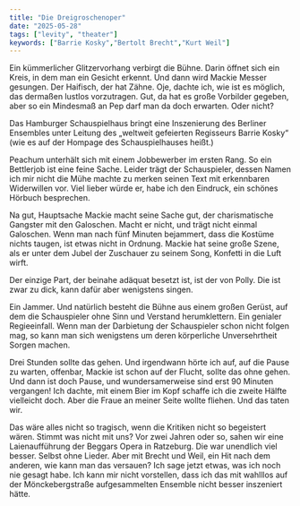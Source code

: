 ```yaml
---
title: "Die Dreigroschenoper"
date: "2025-05-28"
tags: ["levity", "theater"]
keywords: ["Barrie Kosky","Bertolt Brecht","Kurt Weil"]
---
```

Ein kümmerlicher Glitzervorhang verbirgt die Bühne. Darin öffnet sich ein Kreis, in dem man ein Gesicht erkennt. Und dann wird Mackie Messer gesungen. Der Haifisch, der hat Zähne. Oje, dachte ich, wie ist es möglich, das dermaßen lustlos vorzutragen. Gut, da hat es große Vorbilder gegeben, aber so ein Mindesmaß an Pep darf man da doch erwarten. Oder nicht?

Das Hamburger Schauspielhaus bringt eine Inszenierung des Berliner Ensembles unter Leitung des „weltweit gefeierten Regisseurs Barrie Kosky“ (wie es auf der Hompage des Schauspielhauses heißt.) 

Peachum unterhält sich mit einem Jobbewerber im ersten Rang. So ein Bettlerjob ist eine feine Sache. Leider trägt der Schauspieler, dessen Namen ich mir nicht die Mühe machte zu merken seinen Text mit erkennbaren Widerwillen vor. Viel lieber würde er, habe ich den Eindruck, ein schönes Hörbuch besprechen.

Na gut, Hauptsache Mackie macht seine Sache gut, der charismatische Gangster mit den Galoschen. Macht er nicht, und trägt nicht einmal Galoschen. Wenn man nach fünf Minuten bejammert, dass die Kostüme nichts taugen, ist etwas nicht in Ordnung. Mackie hat seine große Szene, als er unter dem Jubel der Zuschauer zu seinem Song, Konfetti in die Luft wirft.

Der einzige Part, der beinahe adäquat besetzt ist, ist der von Polly. Die ist zwar zu dick, kann dafür aber wenigstens singen. 

Ein Jammer. Und natürlich besteht die Bühne aus einem großen Gerüst, auf dem die Schauspieler ohne Sinn und Verstand herumklettern. Ein genialer Regieeinfall. Wenn man der Darbietung der Schauspieler schon nicht folgen mag, so kann man sich wenigstens um deren körperliche Unversehrtheit Sorgen machen.

Drei Stunden sollte das gehen. Und irgendwann hörte ich auf, auf die Pause zu warten, offenbar, Mackie ist schon auf der Flucht, sollte das ohne gehen. Und dann ist doch Pause, und wundersamerweise sind erst 90 Minuten vergangen! Ich dachte, mit einem Bier im Kopf schaffe ich die zweite Hälfte vielleicht doch. Aber die Fraue an meiner Seite wollte fliehen. Und das taten wir.

Das wäre alles nicht so tragisch, wenn die Kritiken nicht so begeistert wären. Stimmt was nicht mit uns? Vor zwei Jahren oder so, sahen wir eine Laienaufführung der Beggars Opera in Ratzeburg. Die war unendlich viel besser. Selbst ohne Lieder. Aber mit Brecht und Weil, ein Hit nach dem anderen, wie kann man das versauen? Ich sage jetzt etwas, was ich noch nie gesagt habe. Ich kann mir nicht vorstellen, dass ich das mit wahlllos auf der Mönckebergstraße aufgesammelten Ensemble nicht besser inszeniert hätte.

